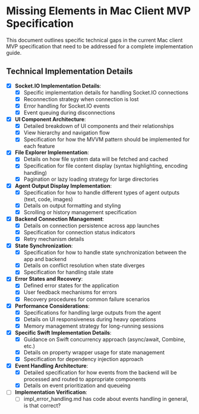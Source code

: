 # Missing Elements in Mac Client MVP Specification

This document outlines specific technical gaps in the current Mac client MVP specification that need to be addressed for a complete implementation guide.

## Technical Implementation Details

- [x] **Socket.IO Implementation Details**:
  - [x] Specific implementation details for handling Socket.IO connections
  - [x] Reconnection strategy when connection is lost
  - [x] Error handling for Socket.IO events
  - [x] Event queuing during disconnections

- [x] **UI Component Architecture**:
  - [x] Detailed breakdown of UI components and their relationships
  - [x] View hierarchy and navigation flow
  - [x] Specification for how the MVVM pattern should be implemented for each feature

- [x] **File Explorer Implementation**:
  - [x] Details on how file system data will be fetched and cached
  - [x] Specification for file content display (syntax highlighting, encoding handling)
  - [x] Pagination or lazy loading strategy for large directories

- [x] **Agent Output Display Implementation**:
  - [x] Specification for how to handle different types of agent outputs (text, code, images)
  - [x] Details on output formatting and styling
  - [x] Scrolling or history management specification

- [x] **Backend Connection Management**:
  - [x] Details on connection persistence across app launches
  - [x] Specification for connection status indicators
  - [x] Retry mechanism details

- [x] **State Synchronization**:
  - [x] Specification for how to handle state synchronization between the app and backend
  - [x] Details on conflict resolution when state diverges
  - [x] Specification for handling stale state

- [x] **Error States and Recovery**:
  - [x] Defined error states for the application
  - [x] User feedback mechanisms for errors
  - [x] Recovery procedures for common failure scenarios

- [x] **Performance Considerations**:
  - [x] Specifications for handling large outputs from the agent
  - [x] Details on UI responsiveness during heavy operations
  - [x] Memory management strategy for long-running sessions

- [x] **Specific Swift Implementation Details**:
  - [x] Guidance on Swift concurrency approach (async/await, Combine, etc.)
  - [x] Details on property wrapper usage for state management
  - [x] Specification for dependency injection approach

- [x] **Event Handling Architecture**:
  - [x] Detailed specification for how events from the backend will be processed and routed to appropriate components
  - [x] Details on event prioritization and queueing

- [ ] **Implementation Verification**:
  - [ ] impl_error_handling.md has code about events handling in general, is that correct?